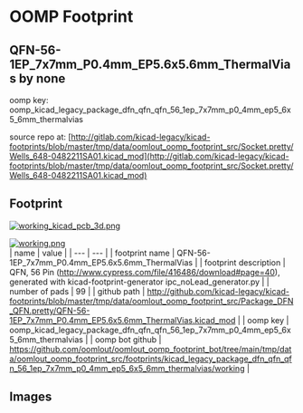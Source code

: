 # OOMP Footprint  
## QFN-56-1EP_7x7mm_P0.4mm_EP5.6x5.6mm_ThermalVias  by none  
  
oomp key: oomp_kicad_legacy_package_dfn_qfn_qfn_56_1ep_7x7mm_p0_4mm_ep5_6x5_6mm_thermalvias  
  
source repo at: [http://gitlab.com/kicad-legacy/kicad-footprints/blob/master/tmp/data/oomlout_oomp_footprint_src/Socket.pretty/Wells_648-0482211SA01.kicad_mod](http://gitlab.com/kicad-legacy/kicad-footprints/blob/master/tmp/data/oomlout_oomp_footprint_src/Socket.pretty/Wells_648-0482211SA01.kicad_mod)  
## Footprint  
  
[![working_kicad_pcb_3d.png](working_kicad_pcb_3d_600.png)](working_kicad_pcb_3d.png)  
  
[![working.png](working_600.png)](working.png)  
| name | value | 
| --- | --- | 
| footprint name | QFN-56-1EP_7x7mm_P0.4mm_EP5.6x5.6mm_ThermalVias | 
| footprint description | QFN, 56 Pin (http://www.cypress.com/file/416486/download#page=40), generated with kicad-footprint-generator ipc_noLead_generator.py | 
| number of pads | 99 | 
| github path | http://github.com/kicad-legacy/kicad-footprints/blob/master/tmp/data/oomlout_oomp_footprint_src/Package_DFN_QFN.pretty/QFN-56-1EP_7x7mm_P0.4mm_EP5.6x5.6mm_ThermalVias.kicad_mod | 
| oomp key | oomp_kicad_legacy_package_dfn_qfn_qfn_56_1ep_7x7mm_p0_4mm_ep5_6x5_6mm_thermalvias | 
| oomp bot github | https://github.com/oomlout/oomlout_oomp_footprint_bot/tree/main/tmp/data/oomlout_oomp_footprint_src/footprints/kicad_legacy_package_dfn_qfn_qfn_56_1ep_7x7mm_p0_4mm_ep5_6x5_6mm_thermalvias/working | 
## Images  
